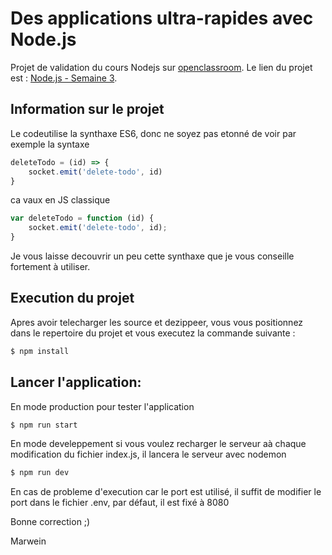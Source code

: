 # Des applications ultra-rapides avec Node.js

Projet de validation du cours Nodejs sur [openclassroom](https://openclassrooms.com/). Le lien du projet est : [Node.js - Semaine 3](https://openclassrooms.com/courses/des-applications-ultra-rapides-avec-node-js/exercises/68).

## Information sur le projet
Le codeutilise la synthaxe ES6, donc ne soyez pas etonné de voir par exemple la syntaxe

```js
deleteTodo = (id) => {
    socket.emit('delete-todo', id)
}
```

ca vaux en JS classique 
```js
var deleteTodo = function (id) {
    socket.emit('delete-todo', id);
}
```

Je vous laisse decouvrir un peu cette synthaxe que je vous conseille fortement à utiliser.

## Execution du projet
Apres avoir telecharger les source et dezippeer, vous vous positionnez dans le repertoire du projet et vous executez la commande suivante :
```sh
$ npm install 
```

## Lancer l'application:

En mode production pour tester l'application

```sh
$ npm run start
```

En mode develeppement si vous voulez recharger le serveur aà chaque modification du fichier index.js, il lancera le serveur avec nodemon
```sh
$ npm run dev
```

En cas de probleme d'execution car le port est utilisé, il suffit de modifier le port dans le fichier .env, par défaut, il est fixé à 8080

Bonne correction ;)

Marwein